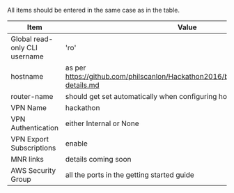 
All items should be entered in the same case as in the table.

Item  | Value | Notes
------| ------|------
Global read-only CLI username | 'ro' | password: 'hackathon'
hostname | as per https://github.com/philscanlon/Hackathon2016/blob/master/docs/router-details.md
router-name | should get set automatically when configuring hostname |
VPN Name | hackathon | 
VPN Authentication | either Internal or None
VPN Export Subscriptions | enable
MNR links | details coming soon | 
AWS Security Group | all the ports in the getting started guide | 
